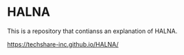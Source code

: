 # HALNA
This is a repository that contianss an explanation of HALNA.

https://techshare-inc.github.io/HALNA/
